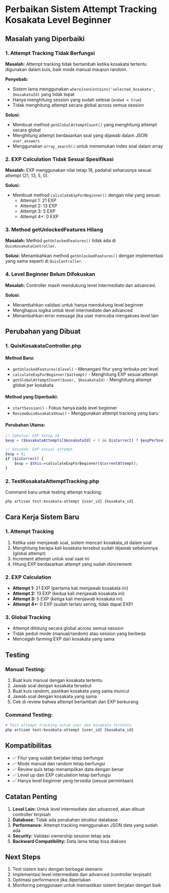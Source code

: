 # Perbaikan Sistem Attempt Tracking Kosakata Level Beginner

## Masalah yang Diperbaiki

### 1. Attempt Tracking Tidak Berfungsi
**Masalah:** Attempt tracking tidak bertambah ketika kosakata tertentu digunakan dalam kuis, baik mode manual maupun random.

**Penyebab:** 
- Sistem lama menggunakan `whereJsonContains('selected_kosakata', $kosakataId)` yang tidak tepat
- Hanya menghitung session yang sudah selesai (`ended = true`)
- Tidak menghitung attempt secara global across semua session

**Solusi:**
- Membuat method `getGlobalAttemptCount()` yang menghitung attempt secara global
- Menghitung attempt berdasarkan soal yang dijawab dalam JSON `user_answers`
- Menggunakan `array_search()` untuk menemukan index soal dalam array

### 2. EXP Calculation Tidak Sesuai Spesifikasi
**Masalah:** EXP menggunakan nilai tetap 18, padahal seharusnya sesuai attempt (21, 13, 5, 0).

**Solusi:**
- Membuat method `calculateExpForBeginner()` dengan nilai yang sesuai:
  - Attempt 1: 21 EXP
  - Attempt 2: 13 EXP  
  - Attempt 3: 5 EXP
  - Attempt 4+: 0 EXP

### 3. Method getUnlockedFeatures Hilang
**Masalah:** Method `getUnlockedFeatures()` tidak ada di `QuisKosakataController`.

**Solusi:** Menambahkan method `getUnlockedFeatures()` dengan implementasi yang sama seperti di `QuisController`.

### 4. Level Beginner Belum Difokuskan
**Masalah:** Controller masih mendukung level intermediate dan advanced.

**Solusi:** 
- Menambahkan validasi untuk hanya mendukung level beginner
- Menghapus logika untuk level intermediate dan advanced
- Menambahkan error message jika user mencoba mengakses level lain

## Perubahan yang Dibuat

### 1. QuisKosakataController.php

#### Method Baru:
- `getUnlockedFeatures($level)` - Menangani fitur yang terbuka per level
- `calculateExpForBeginner($attempt)` - Menghitung EXP sesuai attempt
- `getGlobalAttemptCount($user, $kosakataId)` - Menghitung attempt global per kosakata

#### Method yang Diperbaiki:
- `startSession()` - Fokus hanya pada level beginner
- `ReviewQuisKosakataShow()` - Menggunakan attempt tracking yang baru

#### Perubahan Utama:
```php
// Sebelum: EXP tetap 18
$exp = ($kosakataAttempts[$kosakataId] < 3 && $isCorrect) ? $expPerSoal : 0;

// Sesudah: EXP sesuai attempt
$exp = 0;
if ($isCorrect) {
    $exp = $this->calculateExpForBeginner($currentAttempt);
}
```

### 2. TestKosakataAttemptTracking.php
Command baru untuk testing attempt tracking:
```bash
php artisan test:kosakata-attempt {user_id} {kosakata_id}
```

## Cara Kerja Sistem Baru

### 1. Attempt Tracking
1. Ketika user menjawab soal, sistem mencari kosakata_id dalam soal
2. Menghitung berapa kali kosakata tersebut sudah dijawab sebelumnya (global attempt)
3. Increment attempt untuk soal saat ini
4. Hitung EXP berdasarkan attempt yang sudah diincrement

### 2. EXP Calculation
- **Attempt 1:** 21 EXP (pertama kali menjawab kosakata ini)
- **Attempt 2:** 13 EXP (kedua kali menjawab kosakata ini)
- **Attempt 3:** 5 EXP (ketiga kali menjawab kosakata ini)
- **Attempt 4+:** 0 EXP (sudah terlalu sering, tidak dapat EXP)

### 3. Global Tracking
- Attempt dihitung secara global across semua session
- Tidak peduli mode (manual/random) atau session yang berbeda
- Mencegah farming EXP dari kosakata yang sama

## Testing

### Manual Testing:
1. Buat kuis manual dengan kosakata tertentu
2. Jawab soal dengan kosakata tersebut
3. Buat kuis random, pastikan kosakata yang sama muncul
4. Jawab soal dengan kosakata yang sama
5. Cek di review bahwa attempt bertambah dan EXP berkurang

### Command Testing:
```bash
# Test attempt tracking untuk user dan kosakata tertentu
php artisan test:kosakata-attempt {user_id} {kosakata_id}
```

## Kompatibilitas

- ✅ Fitur yang sudah berjalan tetap berfungsi
- ✅ Mode manual dan random tetap berfungsi
- ✅ Review quis tetap menampilkan data dengan benar
- ✅ Level up dan EXP calculation tetap berfungsi
- ✅ Hanya level beginner yang tersedia (sesuai permintaan)

## Catatan Penting

1. **Level Lain:** Untuk level intermediate dan advanced, akan dibuat controller terpisah
2. **Database:** Tidak ada perubahan struktur database
3. **Performance:** Attempt tracking menggunakan JSON data yang sudah ada
4. **Security:** Validasi ownership session tetap ada
5. **Backward Compatibility:** Data lama tetap bisa diakses

## Next Steps

1. Test sistem baru dengan berbagai skenario
2. Implementasi level intermediate dan advanced (controller terpisah)
3. Optimasi performance jika diperlukan
4. Monitoring penggunaan untuk memastikan sistem berjalan dengan baik 